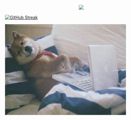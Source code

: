 



<p align="center">
  <a>
    <img src="https://readme-typing-svg.demolab.com/?lines=FullStack%20Developer;Always%20learning%20new%20skills&center=true&width=440&height=45&color=f75c7e&vCenter=true&pause=1000&size=22" /></a>
</p>


[![GitHub Streak](https://streak-stats.demolab.com?user=klejdi94&theme=dark&hide_border=true&mode=weekly)](https://git.io/streak-stats)



![](https://github.com/klejdi94/klejdi94/blob/master/giphy-dog.gif)

